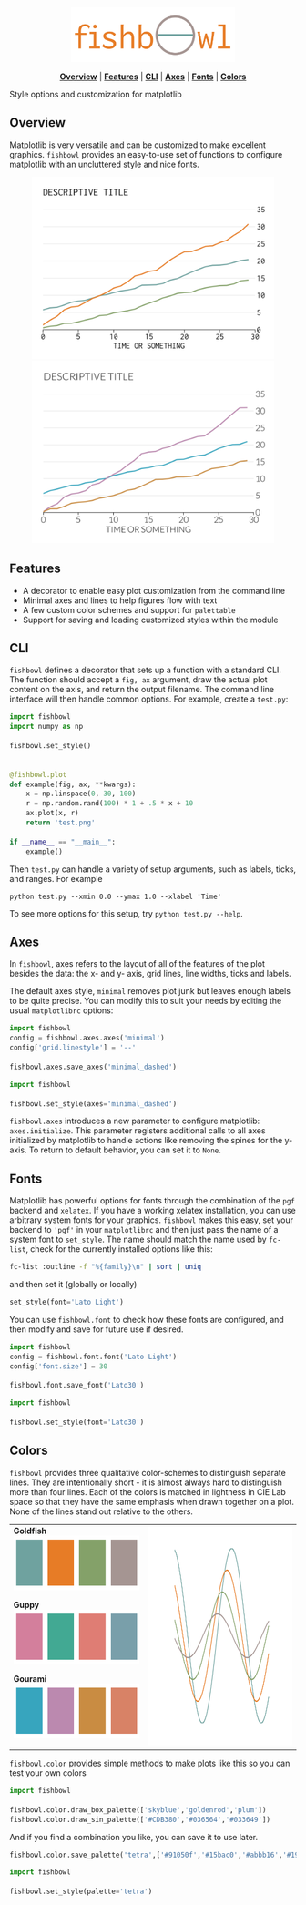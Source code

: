 <p align="center">
<img src="/docs/fishbowl.png" height="96">
</p>

<p align="center">
<b><a href="#overview">Overview</a></b>
|
<b><a href="#features">Features</a></b>
|
<b><a href="#cli">CLI</a></b>
|
<b><a href="#axes">Axes</a></b>
|
<b><a href="#fonts">Fonts</a></b>
|
<b><a href="#colors">Colors</a></b>
</p>

Style options and customization for matplotlib

## Overview

Matplotlib is very versatile and can be customized to make excellent graphics.
`fishbowl` provides an easy-to-use set of functions to configure matplotlib with an uncluttered style and nice fonts.

<p align="center">
<img src="/docs/example_goldfish_minimal_inconsolata.png" height="320">
<img src="/docs/example_gourami_minimal_latolight.png" height="320">
</p>

## Features
- A decorator to enable easy plot customization from the command line
- Minimal axes and lines to help figures flow with text
- A few custom color schemes and support for `palettable`
- Support for saving and loading customized styles within the module

## CLI
`fishbowl` defines a decorator that sets up a function with a standard CLI. The function should accept a `fig, ax` argument, draw the actual plot content on the axis, and return the output filename. The command line interface will then handle common options. For example, create a `test.py`:

```python
import fishbowl
import numpy as np

fishbowl.set_style()


@fishbowl.plot
def example(fig, ax, **kwargs):
    x = np.linspace(0, 30, 100)
    r = np.random.rand(100) * 1 + .5 * x + 10
    ax.plot(x, r)
    return 'test.png'

if __name__ == "__main__":
    example()
```

Then `test.py` can handle a variety of setup arguments, such as labels, ticks, and ranges. For example
```
python test.py --xmin 0.0 --ymax 1.0 --xlabel 'Time'
```

To see more options for this setup, try `python test.py --help`.

## Axes

In `fishbowl`, axes refers to the layout of all of the features of the plot besides the data: the x- and y- axis, grid lines, line widths, ticks and labels.

The default axes style, `minimal` removes plot junk but leaves enough labels to be quite precise. You can modify this to suit your needs by editing the usual `matplotlibrc` options:

```python
import fishbowl
config = fishbowl.axes.axes('minimal')
config['grid.linestyle'] = '--'

fishbowl.axes.save_axes('minimal_dashed')
```

```python
import fishbowl

fishbowl.set_style(axes='minimal_dashed')
```

`fishbowl.axes` introduces a new parameter to configure matplotlib: `axes.initialize`. This parameter registers additional calls to all axes initialized by matplotlib to handle actions like removing the spines for the y-axis. To return to default behavior, you can set it to `None`.

## Fonts

Matplotlib has powerful options for fonts through the combination of the `pgf` backend and `xelatex`. If you have a working xelatex installation, you can use arbitrary system fonts for your graphics. `fishbowl` makes this easy, set your backend to `'pgf'` in your `matplotlibrc` and then just pass the name of a system font to `set_style`. The name should match the name used by `fc-list`, check for the currently installed options like this:

```bash
fc-list :outline -f "%{family}\n" | sort | uniq
```

and then set it (globally or locally)

```python
set_style(font='Lato Light')
```

You can use `fishbowl.font` to check how these fonts are configured, and then modify and save for future use if desired.

```python
import fishbowl
config = fishbowl.font.font('Lato Light')
config['font.size'] = 30

fishbowl.font.save_font('Lato30')
```

```python
import fishbowl

fishbowl.set_style(font='Lato30')
```


## Colors

`fishbowl` provides three qualitative color-schemes to distinguish separate lines. They are intentionally short - it is almost always hard to distinguish more than four lines. Each of the colors is matched in lightness in CIE Lab space so that they have the same emphasis when drawn together on a plot. None of the lines stand out relative to the others.

<table style="border: 0px">
<tr>
  <td>
  <b>Goldfish</b><br>
  <img src="/docs/goldfish.png" height="96"><br>

  <b>Guppy</b><br>
  <img src="/docs/guppy.png" height="96"><br>

  <b>Gourami</b><br>
  <img src="/docs/gourami.png" height="96"><br>
  </td>
  <td>
  <img src="/docs/lines.gif" height="384">
  </td>
</tr>
</table>

`fishbowl.color` provides simple methods to make plots like this so you can test your own colors

```python
import fishbowl

fishbowl.color.draw_box_palette(['skyblue','goldenrod','plum'])
fishbowl.color.draw_sin_palette(['#CDB380','#036564','#033649'])
```

And if you find a combination you like, you can save it to use later.

```python
fishbowl.color.save_palette('tetra',['#91050f','#15bac0','#abbb16','#191800'])
```

```python
import fishbowl

fishbowl.set_style(palette='tetra')
```
